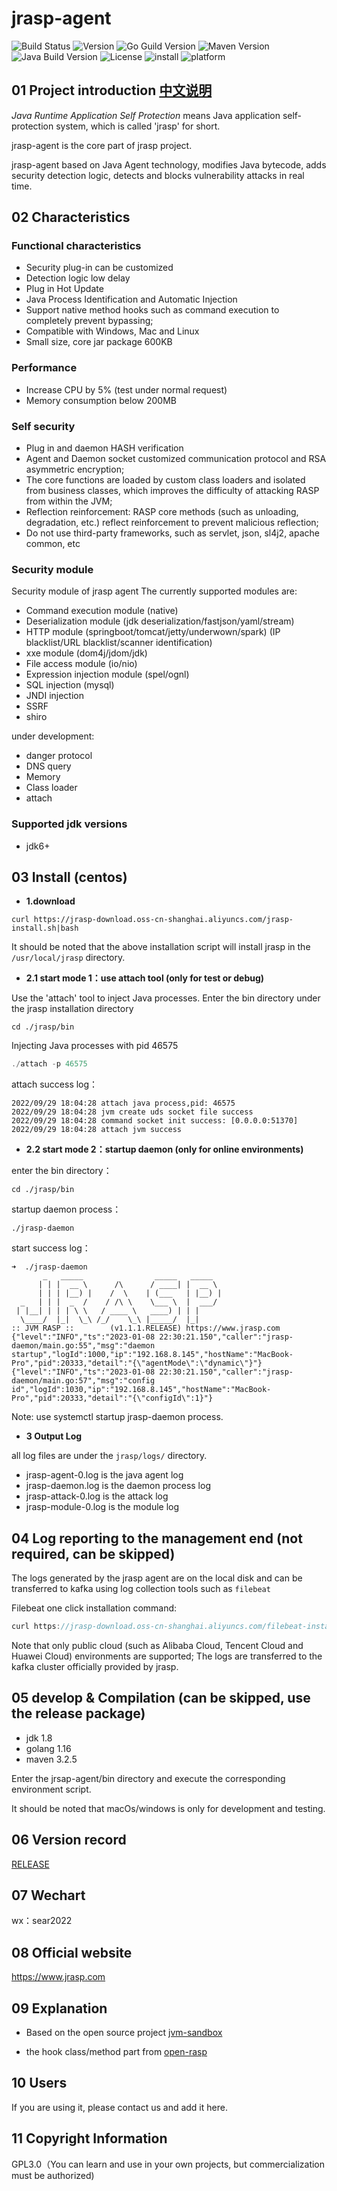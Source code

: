 # jrasp-agent

![Build Status](https://img.shields.io/badge/Build-passing-brightgreen)
![Version](https://img.shields.io/badge/Version-1.1.2-informational)
![Go Guild Version](https://img.shields.io/badge/Go-v1.19.6+-blue)
![Maven Version](https://img.shields.io/badge/Maven-v3.8.0-blue)
![Java Build Version](https://img.shields.io/badge/Java-v1.6+-blue)
![License](https://img.shields.io/badge/License-LGPL3.0-informational)
![install](https://img.shields.io/badge/install-5000%2B-yellowgreen)
![platform](https://img.shields.io/badge/platform-linux%7CmacOS%7Cwindows-success)

## 01 Project introduction [中文说明](README_ch.md)

_Java Runtime Application Self Protection_ means Java application self-protection system, which is called 'jrasp' for short.

jrasp-agent is the core part of jrasp project.

jrasp-agent based on Java Agent technology, modifies Java bytecode, adds security detection logic, detects and blocks vulnerability attacks in real time.

## 02 Characteristics

### Functional characteristics

- Security plug-in can be customized
- Detection logic low delay
- Plug in Hot Update
- Java Process Identification and Automatic Injection
- Support native method hooks such as command execution to completely prevent bypassing;
- Compatible with Windows, Mac and Linux
- Small size, core jar package 600KB

### Performance
- Increase CPU by 5% (test under normal request)
- Memory consumption below 200MB

### Self security

- Plug in and daemon HASH verification
- Agent and Daemon socket customized communication protocol and RSA asymmetric encryption;
- The core functions are loaded by custom class loaders and isolated from business classes, which improves the difficulty of attacking RASP from within the JVM;
- Reflection reinforcement: RASP core methods (such as unloading, degradation, etc.) reflect reinforcement to prevent malicious reflection;
- Do not use third-party frameworks, such as servlet, json, sl4j2, apache common, etc

### Security module

Security module of jrasp agent
The currently supported modules are:
- Command execution module (native)
- Deserialization module (jdk deserialization/fastjson/yaml/stream)
- HTTP module (springboot/tomcat/jetty/underwown/spark) (IP blacklist/URL blacklist/scanner identification)
- xxe module (dom4j/jdom/jdk)
- File access module (io/nio)
- Expression injection module (spel/ognl)
- SQL injection (mysql)
- JNDI injection
- SSRF
- shiro

under development:

- danger protocol
- DNS query 
- Memory 
- Class loader 
- attach

### Supported jdk versions

+ jdk6+

## 03 Install (centos)

- **1.download**

```shell
curl https://jrasp-download.oss-cn-shanghai.aliyuncs.com/jrasp-install.sh|bash
```

It should be noted that the above installation script will install jrasp in the `/usr/local/jrasp` directory.

- **2.1 start mode 1：use attach tool (only for test or debug)**

Use the 'attach' tool to inject Java processes. Enter the bin directory under the jrasp installation directory
```shell
cd ./jrasp/bin
```
Injecting Java processes with pid 46575
```java
./attach -p 46575
```

attach success log：
```shell
2022/09/29 18:04:28 attach java process,pid: 46575
2022/09/29 18:04:28 jvm create uds socket file success
2022/09/29 18:04:28 command socket init success: [0.0.0.0:51370]
2022/09/29 18:04:28 attach jvm success
```

- **2.2 start mode 2：startup daemon (only for online environments)**

enter the bin directory：
```shell
cd ./jrasp/bin
```
startup daemon process：
```shell
./jrasp-daemon
```
start success log：
```shell
➜  ./jrasp-daemon 
       _   _____                _____   _____  
      | | |  __ \      /\      / ____| |  __ \ 
      | | | |__) |    /  \    | (___   | |__) |
  _   | | |  _  /    / /\ \    \___ \  |  ___/ 
 | |__| | | | \ \   / ____ \   ____) | | |   
  \____/  |_|  \_\ /_/    \_\ |_____/  |_|
:: JVM RASP ::        (v1.1.1.RELEASE) https://www.jrasp.com
{"level":"INFO","ts":"2023-01-08 22:30:21.150","caller":"jrasp-daemon/main.go:55","msg":"daemon startup","logId":1000,"ip":"192.168.8.145","hostName":"MacBook-Pro","pid":20333,"detail":"{\"agentMode\":\"dynamic\"}"}
{"level":"INFO","ts":"2023-01-08 22:30:21.150","caller":"jrasp-daemon/main.go:57","msg":"config id","logId":1030,"ip":"192.168.8.145","hostName":"MacBook-Pro","pid":20333,"detail":"{\"configId\":1}"}
```
Note: use systemctl startup jrasp-daemon process.

- **3 Output Log**

all log files are under the `jrasp/logs/` directory.

+ jrasp-agent-0.log is the java agent log
+ jrasp-daemon.log is the daemon process log
+ jrasp-attack-0.log is the attack log
+ jrasp-module-0.log is the module log

## 04 Log reporting to the management end (not required, can be skipped)

The logs generated by the jrasp agent are on the local disk and can be transferred to kafka using log collection tools such as `filebeat` 

Filebeat one click installation command:
```java
curl https://jrasp-download.oss-cn-shanghai.aliyuncs.com/filebeat-install.sh|bash
```

Note that only public cloud (such as Alibaba Cloud, Tencent Cloud and Huawei Cloud) environments are supported; The logs are transferred to the kafka cluster officially provided by jrasp.

## 05 develop & Compilation (can be skipped, use the release package)

+ jdk 1.8
+ golang 1.16
+ maven 3.2.5

Enter the jrsap-agent/bin directory and execute the corresponding environment script.

It should be noted that macOs/windows is only for development and testing.


## 06 Version record

[RELEASE](CHANGELOG.md)

## 07 Wechart

wx：sear2022

## 08 Official website

https://www.jrasp.com

## 09 Explanation

+ Based on the open source project [jvm-sandbox](https://github.com/alibaba/jvm-sandbox)

+ the hook class/method part from [open-rasp](https://github.com/baidu/openrasp)
## 10 Users

If you are using it, please contact us and add it here.

## 11 Copyright Information

GPL3.0（You can learn and use in your own projects, but commercialization must be authorized)
